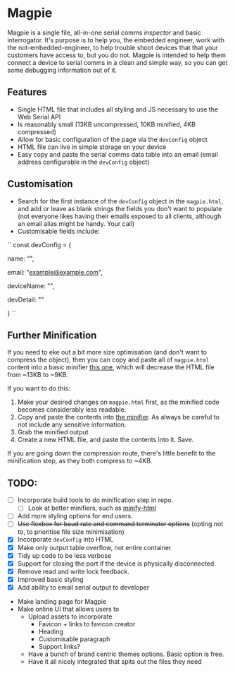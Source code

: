 # Magpie 
Magpie is a single file, all-in-one serial comms *inspector* and basic interrogator.
It's purpose is to help you, the embedded engineer, work with the not-embedded-engineer, to help trouble shoot devices that that your customers have access to, but you do not. Magpie is intended to help them connect a device to serial comms in a clean and simple way, so you can get some debugging information out of it.

## Features
- Single HTML file that includes all styling and JS necessary to use the Web Serial API
- Is reasonably small (13KB uncompressed, 10KB minified, 4KB compressed)
- Allow for basic configuration of the page via the `devConfig` object
- HTML file can live in simple storage on your device
- Easy copy and paste the serial comms data table into an email (email address configurable in the `devConfig` object)

## Customisation
- Search for the first instance of the `devConfig` object in the `magpie.html`, and add or leave as blank strings the fields you don't want to populate (not everyone likes having their emails exposed to all clients, although an email alias might be handy. Your call)
- Customisable fields include:

``
const devConfig = {

  name: "<John Example>",

  email: "<example@example.com>",

  deviceName: "<Customisable Heading>",

  devDetail: "<customisable paragraph to provide additional information to users>"

}
``

## Further Minification
If you need to eke out a bit more size optimisation (and don't want to compress the object), then you can copy and paste all of `magpie.html` content into a basic minifier [this one](https://www.minifier.org/), which will decrease the HTML file from ~13KB to ~9KB.

If you want to do this:
1. Make your desired changes on `magpie.html` first, as the minified code becomes considerably less readable.
2. Copy and paste the contents into [the minifier](https://www.minifier.org/). As always be careful to not include any sensitive information.
3. Grab the minified output
4. Create a new HTML file, and paste the contents into it. Save.

If you are going down the compression route, there's little benefit to the minification step, as they both compress to ~4KB. 

## TODO:
- [ ] Incorporate build tools to do minification step in repo.
  - [ ] Look at better minifiers, such as [minify-html](https://github.com/wilsonzlin/minify-html)
- [ ] Add more styling options for end users. 
- [ ] ~~Use flexbox for baud rate and command terminator options~~ (opting not to, to prioritise file size minimisation)
- [x] Incorporate `devConfig` into HTML
- [x] Make only output table overflow, not entire container
- [x] Tidy up code to be less verbose
- [x] Support for closing the port if the device is physically disconnected.
- [x] Remove read and write lock feedback.
- [x] Improved basic styling
- [x] Add ability to email serial output to developer
- Make landing page for Magpie
- Make online UI that allows users to 
  - Upload assets to incorporate
    - Favicon + links to favicon creator
    - Heading
    - Customisable paragraph
    - Support links?
  - Have a bunch of brand centric themes options. Basic option is free. 
  - Have it all nicely integrated that spits out the files they need